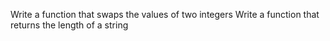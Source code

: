 Write a function that swaps the values of two integers
Write a function that returns the length of a string

